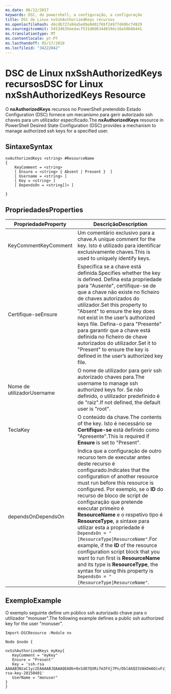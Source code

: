 ```yaml
---
ms.date: 06/12/2017
keywords: DSC, do powershell, a configuração, a configuração
title: DSC de Linux nxSshAuthorizedKeys recursos
ms.openlocfilehash: d4cdb727a94a5e89e8401769f24977d49bcf4929
ms.sourcegitcommit: 54534635eedacf531d8d6344019dc16a50b8b441
ms.translationtype: MT
ms.contentlocale: pt-PT
ms.lasthandoff: 05/17/2018
ms.locfileid: "34222042"
---
```

# <a name="dsc-for-linux-nxsshauthorizedkeys-resource"></a><span data-ttu-id="ad32d-103">DSC de Linux nxSshAuthorizedKeys recursos</span><span class="sxs-lookup"><span data-stu-id="ad32d-103">DSC for Linux nxSshAuthorizedKeys Resource</span></span>

<span data-ttu-id="ad32d-104">O **nxAuthorizedKeys** recursos no PowerShell pretendido Estado Configuration (DSC) fornece um mecanismo para gerir autorizado ssh chaves para um utilizador especificado.</span><span class="sxs-lookup"><span data-stu-id="ad32d-104">The **nxAuthorizedKeys** resource in PowerShell Desired State Configuration (DSC) provides a mechanism to manage authorized ssh keys for a specified user.</span></span>

## <a name="syntax"></a><span data-ttu-id="ad32d-105">Sintaxe</span><span class="sxs-lookup"><span data-stu-id="ad32d-105">Syntax</span></span>

```
nxAuthorizedKeys <string> #ResourceName
{
    KeyComment = <string>
    [ Ensure = <string> { Absent | Present }  ]
    [ Username = <string> ]
    [ Key = <string> ]
    [ DependsOn = <string[]> ]

}
```

## <a name="properties"></a><span data-ttu-id="ad32d-106">Propriedades</span><span class="sxs-lookup"><span data-stu-id="ad32d-106">Properties</span></span>

|  <span data-ttu-id="ad32d-107">Propriedade</span><span class="sxs-lookup"><span data-stu-id="ad32d-107">Property</span></span> |  <span data-ttu-id="ad32d-108">Descrição</span><span class="sxs-lookup"><span data-stu-id="ad32d-108">Description</span></span> |
|---|---|
| <span data-ttu-id="ad32d-109">KeyComment</span><span class="sxs-lookup"><span data-stu-id="ad32d-109">KeyComment</span></span>| <span data-ttu-id="ad32d-110">Um comentário exclusivo para a chave.</span><span class="sxs-lookup"><span data-stu-id="ad32d-110">A unique comment for the key.</span></span> <span data-ttu-id="ad32d-111">Isto é utilizado para identificar exclusivamente chaves.</span><span class="sxs-lookup"><span data-stu-id="ad32d-111">This is used to uniquely identify keys.</span></span>|
| <span data-ttu-id="ad32d-112">Certifique-se</span><span class="sxs-lookup"><span data-stu-id="ad32d-112">Ensure</span></span>| <span data-ttu-id="ad32d-113">Especifica se a chave está definida.</span><span class="sxs-lookup"><span data-stu-id="ad32d-113">Specifies whether the key is defined.</span></span> <span data-ttu-id="ad32d-114">Defina esta propriedade para "Ausente", certifique-se de que a chave não existe no ficheiro de chaves autorizados do utilizador.</span><span class="sxs-lookup"><span data-stu-id="ad32d-114">Set this property to "Absent" to ensure the key does not exist in the user’s authorized keys file.</span></span> <span data-ttu-id="ad32d-115">Defina-o para "Presente" para garantir que a chave está definida no ficheiro de chave autorizados do utilizador.</span><span class="sxs-lookup"><span data-stu-id="ad32d-115">Set it to "Present" to ensure the key is defined in the user’s authorized key file.</span></span>|
| <span data-ttu-id="ad32d-116">Nome de utilizador</span><span class="sxs-lookup"><span data-stu-id="ad32d-116">Username</span></span>| <span data-ttu-id="ad32d-117">O nome de utilizador para gerir ssh autorizado chaves para.</span><span class="sxs-lookup"><span data-stu-id="ad32d-117">The username to manage ssh authorized keys for.</span></span> <span data-ttu-id="ad32d-118">Se não definido, o utilizador predefinido é de "raiz".</span><span class="sxs-lookup"><span data-stu-id="ad32d-118">If not defined, the default user is "root".</span></span>|
| <span data-ttu-id="ad32d-119">Tecla</span><span class="sxs-lookup"><span data-stu-id="ad32d-119">Key</span></span>| <span data-ttu-id="ad32d-120">O conteúdo da chave.</span><span class="sxs-lookup"><span data-stu-id="ad32d-120">The contents of the key.</span></span> <span data-ttu-id="ad32d-121">Isto é necessário se **Certifique-se** está definido como "Apresente".</span><span class="sxs-lookup"><span data-stu-id="ad32d-121">This is required if **Ensure** is set to "Present".</span></span>|
| <span data-ttu-id="ad32d-122">dependsOn</span><span class="sxs-lookup"><span data-stu-id="ad32d-122">DependsOn</span></span> | <span data-ttu-id="ad32d-123">Indica que a configuração de outro recurso tem de executar antes deste recurso é configurado.</span><span class="sxs-lookup"><span data-stu-id="ad32d-123">Indicates that the configuration of another resource must run before this resource is configured.</span></span> <span data-ttu-id="ad32d-124">Por exemplo, se o **ID** do recurso de bloco de script de configuração que pretende executar primeiro é **ResourceName** e o respetivo tipo é **ResourceType**, a sintaxe para utilizar esta a propriedade é `DependsOn = "[ResourceType]ResourceName"`.</span><span class="sxs-lookup"><span data-stu-id="ad32d-124">For example, if the **ID** of the resource configuration script block that you want to run first is **ResourceName** and its type is **ResourceType**, the syntax for using this property is `DependsOn = "[ResourceType]ResourceName"`.</span></span>|

## <a name="example"></a><span data-ttu-id="ad32d-125">Exemplo</span><span class="sxs-lookup"><span data-stu-id="ad32d-125">Example</span></span>

<span data-ttu-id="ad32d-126">O exemplo seguinte define um público ssh autorizado chave para o utilizador "monuser".</span><span class="sxs-lookup"><span data-stu-id="ad32d-126">The following example defines a public ssh authorized key for the user "monuser".</span></span>

```
Import-DSCResource -Module nx

Node $node {

nxSshAuthorizedKeys myKey{
   KeyComment = "myKey"
   Ensure = "Present"
   Key = 'ssh-rsa AAAAB3NzaC1yc2EAAAABJQAAAQEA0b+0xSd07QXRifm3FXj7Pn/DblA6QI5VAkDm6OivFzj3U6qGD1VJ6AAxWPCyMl/qhtpRtxZJDu/TxD8AyZNgc8aN2CljN1hOMbBRvH2q5QPf/nCnnJRaGsrxIqZjyZdYo9ZEEzjZUuMDM5HI1LA9B99k/K6PK2Bc1NLivpu7nbtVG2tLOQs+GefsnHuetsRMwo/+c3LtwYm9M0XfkGjYVCLO4CoFuSQpvX6AB3TedUy6NZ0iuxC0kRGg1rIQTwSRcw+McLhslF0drs33fw6tYdzlLBnnzimShMuiDWiT37WqCRovRGYrGCaEFGTG2e0CN8Co8nryXkyWc6NSDNpMzw== rsa-key-20150401'
   UserName = "monuser"
}
}
```
